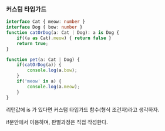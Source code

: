### 커스텀 타입가드

```ts
interface Cat { meow: number }
interface Dog { bow: number }
function catOrDog(a: Cat | Dog): a is Dog {
    if((a as Cat).meow) { return false }
    return true;
}

function pet(a: Cat | Dog) {
    if(catOrDog(a)) {
        console.log(a.bow);
    }
    if('meow' in a) {
        console.log(a.meow);
    }
}
```

리턴값에 is 가 있다면 커스텀 타입가드 함수(형식 조건자)라고 생각하자.

if문안에서 이용하며, 판별과정은 직접 작성한다.
